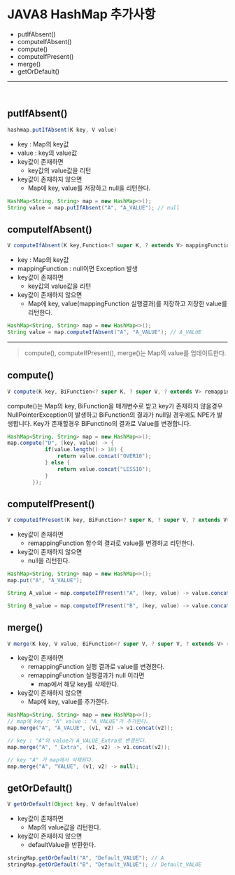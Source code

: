 # JAVA8 HashMap 추가사항

* putIfAbsent()
* computeIfAbsent()
* compute()
* computeIfPresent()
* merge()
* getOrDefault()

---
<br/>

## putIfAbsent()

```java
hashmap.putIfAbsent(K key, V value)
```
* key : Map의 key값
* value : key의 value값
* key값이 존재하면 
    * key값의 value값을 리턴
* key값이 존재하지 않으면
    * Map에 key, value를 저장하고 null을 리턴한다. 

```java
HashMap<String, String> map = new HashMap<>();
String value = map.putIfAbsent("A", "A_VALUE"); // null
```

## computeIfAbsent()

```java
V computeIfAbsent(K key,Function<? super K, ? extends V> mappingFunction)
```

* key : Map의 key값
* mappingFunction : null이면 Exception 발생
* key값이 존재하면 
    * key값의 value값을 리턴 
* key값이 존재하지 않으면
    * Map에 key, value(mappingFunction 실행결과)를 저장하고 저장한 value를 리턴한다.

```java
HashMap<String, String> map = new HashMap<>();
String value = map.computeIfAbsent("A", "A_VALUE"); // A_VALUE
```
---

> compute(), computeIfPresent(), merge()는 Map의 value를 업데이트한다. 

## compute()
```java
V compute(K key, BiFunction<? super K, ? super V, ? extends V> remappingFunction)
```
compute()는 Map의 key, BiFunction을 매개변수로 받고 
key가 존재하지 않을경우 NullPointerException이 발생하고 BiFunction의 결과가 
null일 경우에도 NPE가 발생합니다. Key가 존재할경우 BiFunctino의 결과로 
Value를 변경합니다. 

```java
HashMap<String, String> map = new HashMap<>();
map.compute("D", (key, value) -> {
            if(value.length() > 10) {
                return value.concat("OVER10");
            } else {
                return value.concat("LESS10");
            }
        });
```

## computeIfPresent()
```java
V computeIfPresent(K key, BiFunction<? super K, ? super V, ? extends V> remappingFunction) 
```
* key값이 존재하면
    * remappingFunction 함수의 결과로 value를 변경하고 리턴한다.
* key값이 존재하지 않으면 
    * null을 리턴한다.
```java
HashMap<String, String> map = new HashMap<>();
map.put("A", "A_VALUE");

String A_value = map.computeIfPresent("A", (key, value) -> value.concat("UPDATE")); // A_VALUE -> A_VALUE_UPDATE

String B_value = map.computeIfPresent("B", (key, value) -> value.concat("UPDATE")) // null
```

## merge()
```java
V merge(K key, V value, BiFunction<? super V, ? super V, ? extends V> remappingFunction)
```
* key값이 존재하면 
    * remappingFunction 실행 결과로 value를 변경한다. 
    * remappingFunction 실행결과가 null 이라면 
        * map에서 해당 key를 삭제한다. 
* key값이 존재하지 않으면
    * Map에 key, value를 추가한다. 

```java
HashMap<String, String> map = new HashMap<>();
// map에 key : "A" value : "A_VALUE"가 추가된다.
map.merge("A", "A_VALUE", (v1, v2) -> v1.concat(v2));

// key : "A"의 value가 A_VALUE_Extra로 변경된다.
map.merge("A", "_Extra", (v1, v2) -> v1.concat(v2));

// key "A" 가 map에서 삭제된다.
map.merge("A", "VALUE", (v1, v2) -> null);
```

## getOrDefault()
```java
V getOrDefault(Object key, V defaultValue)
```
* key값이 존재하면 
    * Map의 value값을 리턴한다.
* key값이 존재하지 않으면
    * defaultValue을 반환한다.
```java
stringMap.getOrDefault("A", "Default_VALUE"); // A
stringMap.getOrDefault("B", "Default_VALUE"); // Default_VALUE
```
